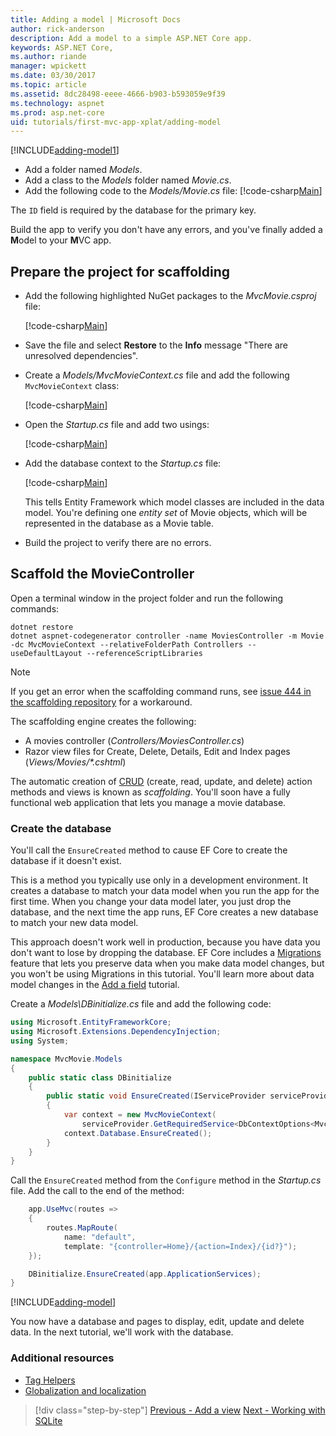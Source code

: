```yaml
---
title: Adding a model | Microsoft Docs
author: rick-anderson
description: Add a model to a simple ASP.NET Core app.
keywords: ASP.NET Core,
ms.author: riande
manager: wpickett
ms.date: 03/30/2017
ms.topic: article
ms.assetid: 8dc28498-eeee-4666-b903-b593059e9f39
ms.technology: aspnet
ms.prod: asp.net-core
uid: tutorials/first-mvc-app-xplat/adding-model
---
```


[!INCLUDE[adding-model1](../../includes/mvc-intro/adding-model1.md)]

* Add a folder named *Models*.
* Add a class to the *Models* folder named *Movie.cs*.
* Add the following code to the *Models/Movie.cs* file:
   [!code-csharp[Main](../../tutorials/first-mvc-app/start-mvc/sample/MvcMovie/Models/MovieNoEF.cs?name=snippet_1)]

The `ID` field is required by the database for the primary key. 

Build the app to verify you don't have any errors, and you've finally added a **M**odel to your **M**VC app.

## Prepare the project for scaffolding

- Add the following highlighted NuGet packages to the *MvcMovie.csproj* file:
             
   [!code-csharp[Main](start-mvc/sample/MvcMovie/MvcMovie.csproj?highlight=5,17-18,21-)]

- Save the file and select **Restore** to the **Info** message "There are unresolved dependencies".
- Create a *Models/MvcMovieContext.cs* file and add the following `MvcMovieContext` class:

   [!code-csharp[Main](start-mvc/sample/MvcMovie/Models/MvcMovieContext.cs)]
   
- Open the *Startup.cs* file and add two usings:

   [!code-csharp[Main](start-mvc/sample/MvcMovie/Startup.cs?name=snippet1&highlight=1,2)]

- Add the database context to the *Startup.cs* file:

   [!code-csharp[Main](start-mvc/sample/MvcMovie/Startup.cs?name=snippet2&highlight=6-7)]

  This tells Entity Framework which model classes are included in the data model. You're defining one *entity set* of Movie objects, which will be represented in the database as a Movie table.

- Build the project to verify there are no errors.

## Scaffold the MovieController

Open a terminal window in the project folder and run the following commands:

```
dotnet restore
dotnet aspnet-codegenerator controller -name MoviesController -m Movie -dc MvcMovieContext --relativeFolderPath Controllers --useDefaultLayout --referenceScriptLibraries 
```

> [!NOTE]
> If you get an error when the scaffolding command runs, see [issue 444 in the scaffolding repository](https://github.com/aspnet/scaffolding/issues/444) for a workaround.

The scaffolding engine creates the following:

* A movies controller (*Controllers/MoviesController.cs*)
* Razor view files for Create, Delete, Details, Edit and Index pages (*Views/Movies/\*.cshtml*)

The automatic creation of [CRUD](https://en.wikipedia.org/wiki/Create,_read,_update_and_delete) (create, read, update, and delete) action methods and views is known as *scaffolding*. You'll soon have a fully functional web application that lets you manage a movie database.

### Create the database

You'll call the `EnsureCreated` method to cause EF Core to create the database if it doesn't exist. 

This is a method you typically use only in a development environment. It creates a database to match your data model when you run the app for the first time. When you change your data model later, you just drop the database, and the next time the app runs, EF Core creates a new database to match your new data model.

This approach doesn't work well in production, because you have data you don't want to lose by dropping the database. EF Core includes a [Migrations](xref:data/ef-mvc/migrations) feature that lets you preserve data when you make data model changes, but you won't be using Migrations in this tutorial. You'll learn more about data model changes in the [Add a field](xref:tutorials/first-mvc-app-xplat/new-field) tutorial.

Create a *Models\DBinitialize.cs* file and add the following code:

<!-- todo - replace this with code import -->

```c#
using Microsoft.EntityFrameworkCore;
using Microsoft.Extensions.DependencyInjection;
using System;

namespace MvcMovie.Models
{
    public static class DBinitialize
    {
        public static void EnsureCreated(IServiceProvider serviceProvider)
        {
            var context = new MvcMovieContext(
                serviceProvider.GetRequiredService<DbContextOptions<MvcMovieContext>>());
            context.Database.EnsureCreated();
        }
    }
}
```

Call the `EnsureCreated` method from the `Configure` method in the *Startup.cs* file. Add the call to the end of the method:

<!-- todo - replace this with code import -->

```c#
    app.UseMvc(routes =>
    {
        routes.MapRoute(
            name: "default",
            template: "{controller=Home}/{action=Index}/{id?}");
    });

    DBinitialize.EnsureCreated(app.ApplicationServices);
}
```

[!INCLUDE[adding-model](../../includes/mvc-intro/adding-model3.md)]

You now have a database and pages to display, edit, update and delete data. In the next tutorial, we'll work with the database.

### Additional resources

* [Tag Helpers](xref:mvc/views/tag-helpers/intro)
* [Globalization and localization](xref:fundamentals/localization)

>[!div class="step-by-step"]
[Previous - Add a view](adding-view.md)
[Next - Working with SQLite](working-with-sql.md)

